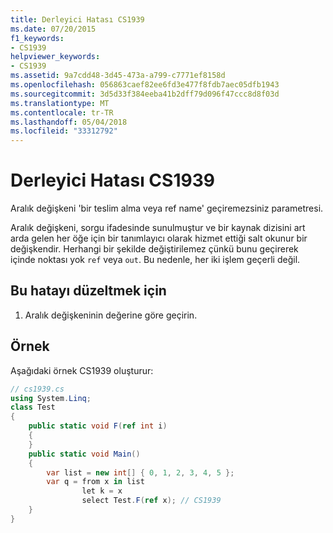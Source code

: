```yaml
---
title: Derleyici Hatası CS1939
ms.date: 07/20/2015
f1_keywords:
- CS1939
helpviewer_keywords:
- CS1939
ms.assetid: 9a7cdd48-3d45-473a-a799-c7771ef8158d
ms.openlocfilehash: 056863caef82ee6fd3e477f8fdb7aec05dfb1943
ms.sourcegitcommit: 3d5d33f384eeba41b2dff79d096f47ccc8d8f03d
ms.translationtype: MT
ms.contentlocale: tr-TR
ms.lasthandoff: 05/04/2018
ms.locfileid: "33312792"
---
```

# <a name="compiler-error-cs1939"></a>Derleyici Hatası CS1939
Aralık değişkeni 'bir teslim alma veya ref name' geçiremezsiniz parametresi.  
  
 Aralık değişkeni, sorgu ifadesinde sunulmuştur ve bir kaynak dizisini art arda gelen her öğe için bir tanımlayıcı olarak hizmet ettiği salt okunur bir değişkendir. Herhangi bir şekilde değiştirilemez çünkü bunu geçirerek içinde noktası yok `ref` veya `out`. Bu nedenle, her iki işlem geçerli değil.  
  
## <a name="to-correct-this-error"></a>Bu hatayı düzeltmek için  
  
1.  Aralık değişkeninin değerine göre geçirin.  
  
## <a name="example"></a>Örnek  
 Aşağıdaki örnek CS1939 oluşturur:  
  
```csharp  
// cs1939.cs  
using System.Linq;  
class Test  
{  
    public static void F(ref int i)  
    {  
    }  
    public static void Main()  
    {  
        var list = new int[] { 0, 1, 2, 3, 4, 5 };  
        var q = from x in list  
                let k = x  
                select Test.F(ref x); // CS1939  
    }  
}  
```
